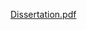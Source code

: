 [Dissertation.pdf](https://nbviewer.org/github/jyjblrd/part_II_project_dissertation/blob/main/Dissertation/dissertation.pdf)
